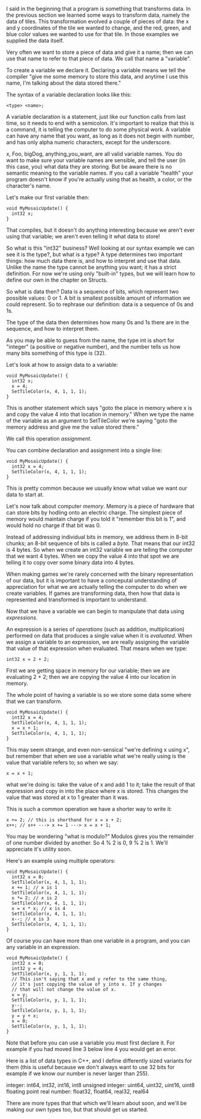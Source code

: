 I said in the beginning that a program is something that transforms data. In the previous section we learned some ways to transform data, namely the data of tiles. This transformation evolved a couple of pieces of data: the x and y coordinates of the tile we wanted to change, and the red, green, and blue color values we wanted to use for that tile. In those examples we supplied the data itself. 

Very often we want to store a piece of data and give it a name; then we can use that name to refer to that piece of data. We call that name a "variable". 

To create a variable we declare it. Declaring a variable means we tell the compiler "give me some memory to store this data, and anytime I use this name, I'm talking about the data stored there."

The syntax of a variable declaration looks like this: 

```
<type> <name>;
```

A variable declaration is a statement, just like our function calls from last time, so it needs to end with a semicolon. It's important to realize that this is a command, it is telling the computer to do some physical work. A variable can have any name that you want, as long as it does not begin with number, and has only alpha numeric characters, except for the underscore.

x, Foo, bigDog, anything_you_want, are all valid variable names. You do want to make sure your variable names are sensible, and tell the user (in this case, you) what data they are storing. But be aware there is no semantic meaning to the variable names. If you call a variable "health" your program doesn't know if you're actually using that as health, a color, or the character's name. 

Let's make our first variable then:

```
void MyMosaicUpdate() {
  int32 x;
}
```

That compiles, but it doesn't do anything interesting because we aren't ever using that variable; we aren't even telling it what data to store!

So what is this "int32" business? Well looking at our syntax example we can see it is the type?, but what is a type? A type determines two important things: how much data there is, and how to interpret and use that data. Unlike the name the type cannot be anything you want; it has a strict definition. For now we're using only "built-in" types, but we will learn how to define our own in the chapter on Structs. 

So what is data then? Data is a sequence of bits, which represent two possible values: 0 or 1. A bit is smallest possible amount of information we could represent. So to rephrase our definition: data is a sequence of 0s and 1s. 

The type of the data then determines how many 0s and 1s there are in the sequence, and how to interpret them.

As you may be able to guess from the name, the type int is short for "integer" (a positive or negative number), and the number tells us how many bits something of this type is (32). 

Let's look at how to assign data to a variable:

```
void MyMosaicUpdate() {
  int32 x;
  x = 4;
  SetTileColor(x, 4, 1, 1, 1);
}
```

This is another statement which says "goto the place in memory where x is and copy the value 4 into that location in memory." When we type the name of the variable as an argument to SetTileColor we're saying "goto the memory address and give me the value stored there."

We call this operation *assignment*.

You can combine declaration and assignment into a single line:

```
void MyMosaicUpdate() {
  int32 x = 4;
  SetTileColor(x, 4, 1, 1, 1);
}
```

This is pretty common because we usually know what value we want our data to start at. 

Let's now talk about computer *memory*. Memory is a piece of hardware that can store bits by hodling onto an electric charge. The simplest piece of memory would maintain charge if you told it "remember this bit is 1", and would hold no charge if that bit was 0. 

Instead of addressing individual bits in memory, we address them in 8-bit chunks; an 8-bit sequence of bits is called a *byte*. That means that our int32 is 4 bytes. So when we create an int32 variable we are telling the computer that we want 4 bytes. When we copy the value 4 into that spot we are telling it to copy over some binary data into 4 bytes. 

When making games we're rarely concerned with the binary representation of our data, but it is important to have a conceputal understanding of appreciation for what we are actually telling the computer to do when we create variables. If games are transforming data, then how that data is represented and transformed is important to understand. 

Now that we have a variable we can begin to manipulate that data using *expressions*. 

An expression is a series of *operations* (such as addition, multiplication) performed on data that produces a single value when it is *evaluated*. When we assign a variable to an expression, we are really assigning the variable that value of that expression when evaluated. That means when we type:

```
int32 x = 2 + 2;
```

First we are getting space in memory for our variable; then we are evaluating 2 + 2; then we are copying the value 4 into our location in memory.

The whole point of having a variable is so we store some data some where that we can transform.

```
void MyMosaicUpdate() {
  int32 x = 4;
  SetTileColor(x, 4, 1, 1, 1);
  x = x + 1;
  SetTileColor(x, 4, 1, 1, 1);
}
```

This may seem strange, and even non-sensical "we're defining x using x", but remember that when we use a variable what we're really using is the value that variable refers to; so when we say:

```
x = x + 1;
```

what we're doing is: take the value of x and add 1 to it; take the result of that expression and copy in into the place where x is stored. This changes the value that was stored at x to 1 greater than it was. 

This is such a common operation we have a shorter way to write it:

```
x += 2; // this is shorthand for x = x + 2;
x++; // x++ ---> x += 1 ---> x = x + 1;
```

You may be wondering "what is modulo?" Modulos gives you the remainder of one number divided by another. So 4 % 2 is 0, 9 % 2 is 1. We'll appreciate it's utility soon.

Here's an example using multiple operators:

```
void MyMosaicUpdate() {
  int32 x = 0;
  SetTileColor(x, 4, 1, 1, 1);
  x += 1; // x is 1
  SetTileColor(x, 4, 1, 1, 1);
  x *= 2; // x is 2
  SetTileColor(x, 4, 1, 1, 1);
  x = x * x; // x is 4
  SetTileColor(x, 4, 1, 1, 1);
  x--; // x is 3
  SetTileColor(x, 4, 1, 1, 1);
}
```

Of course you can have more than one variable in a program, and you can any variable in an expression. 

```
void MyMosaicUpdate() {
  int32 x = 0;
  int32 y = 4;
  SetTileColor(x, y, 1, 1, 1);
  // This isn't saying that x and y refer to the same thing,
  // it's just copying the value of y into x. If y changes
  // that will not change the value of x. 
  x = y;
  SetTileColor(x, y, 1, 1, 1);
  y--;
  SetTileColor(x, y, 1, 1, 1);
  y = y + x;
  x = 0;
  SetTileColor(x, y, 1, 1, 1);
}
```

Note that before you can use a variable you must first declare it. For example if you had moved line 3 below line 4 you would get an error. 

Here is a list of data types in C++, and I define differently sized variants for them (this is useful because we don't always want to use 32 bits for example if we know our number is never larger than 255).

integer: int64, int32, int16, int8
unsigned integer: uint64, uint32, uint16, uint8
floating point real number: float32, float64, real32, real64

There are more types that that which we'll learn about soon, and we'll be making our own types too, but that should get us started.